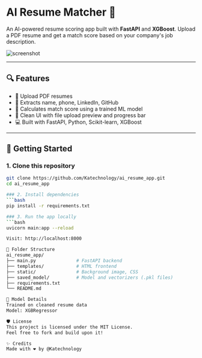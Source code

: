 # AI Resume Matcher 🚀

An AI-powered resume scoring app built with **FastAPI** and **XGBoost**. Upload a PDF resume and get a match score based on your company's job description.

![screenshot](https://github.com/Katechnology/ai_resume_app/blob/main/static/background.jpg?raw=true)

---

## 🔍 Features

- 📄 Upload PDF resumes
- 🧠 Extracts name, phone, LinkedIn, GitHub
- 🔢 Calculates match score using a trained ML model
- 🎨 Clean UI with file upload preview and progress bar
- 💻 Built with FastAPI, Python, Scikit-learn, XGBoost

---

## 🚀 Getting Started

### 1. Clone this repository

````bash
git clone https://github.com/Katechnology/ai_resume_app.git
cd ai_resume_app

### 2. Install dependencies
```bash
pip install -r requirements.txt

### 3. Run the app locally
```bash
uvicorn main:app --reload

Visit: http://localhost:8000

📁 Folder Structure
ai_resume_app/
├── main.py               # FastAPI backend
├── templates/            # HTML frontend
├── static/               # Background image, CSS
├── saved_model/          # Model and vectorizers (.pkl files)
├── requirements.txt
└── README.md

🤖 Model Details
Trained on cleaned resume data
Model: XGBRegressor

🛡 License
This project is licensed under the MIT License.
Feel free to fork and build upon it!

✨ Credits
Made with ❤️ by @Katechnology
````
